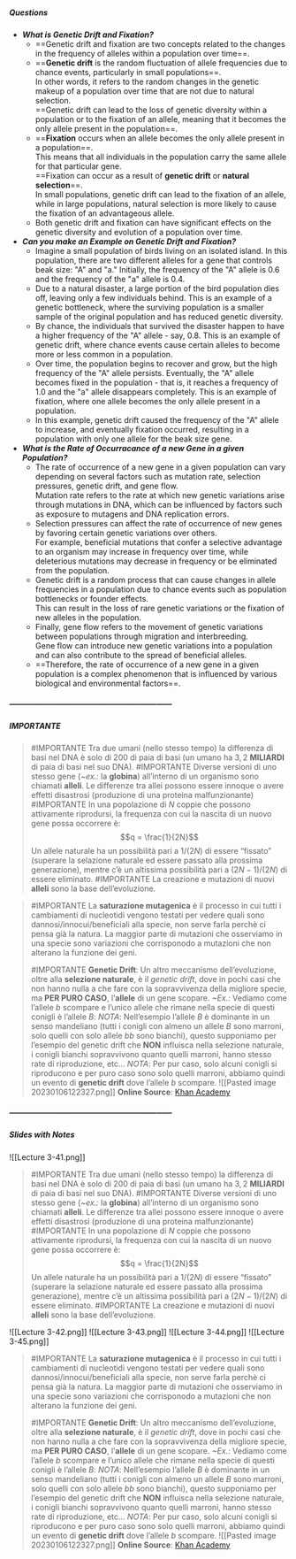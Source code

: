 ##### Questions
- ***What is Genetic Drift and Fixation?***
	- ==Genetic drift and fixation are two concepts related to the changes in the frequency of alleles within a population over time==.
	- ==**Genetic drift** is the random fluctuation of allele frequencies due to chance events, particularly in small populations==. <br>In other words, it refers to the random changes in the genetic makeup of a population over time that are not due to natural selection. <br>==Genetic drift can lead to the loss of genetic diversity within a population or to the fixation of an allele, meaning that it becomes the only allele present in the population==.
	- ==**Fixation** occurs when an allele becomes the only allele present in a population==. <br>This means that all individuals in the population carry the same allele for that particular gene. <br>==Fixation can occur as a result of **genetic drift** or **natural selection**==. <br>In small populations, genetic drift can lead to the fixation of an allele, while in large populations, natural selection is more likely to cause the fixation of an advantageous allele.
	- Both genetic drift and fixation can have significant effects on the genetic diversity and evolution of a population over time.
- ***Can you make an Example on Genetic Drift and Fixation?***
	- Imagine a small population of birds living on an isolated island. In this population, there are two different alleles for a gene that controls beak size: "A" and "a." Initially, the frequency of the "A" allele is 0.6 and the frequency of the "a" allele is 0.4.
	- Due to a natural disaster, a large portion of the bird population dies off, leaving only a few individuals behind. This is an example of a genetic bottleneck, where the surviving population is a smaller sample of the original population and has reduced genetic diversity.
	- By chance, the individuals that survived the disaster happen to have a higher frequency of the "A" allele - say, 0.8. This is an example of genetic drift, where chance events cause certain alleles to become more or less common in a population.
	- Over time, the population begins to recover and grow, but the high frequency of the "A" allele persists. Eventually, the "A" allele becomes fixed in the population - that is, it reaches a frequency of 1.0 and the "a" allele disappears completely. This is an example of fixation, where one allele becomes the only allele present in a population.
	- In this example, genetic drift caused the frequency of the "A" allele to increase, and eventually fixation occurred, resulting in a population with only one allele for the beak size gene.
- ***What is the Rate of Occurracance of a new Gene in a given Population?***
	- The rate of occurrence of a new gene in a given population can vary depending on several factors such as mutation rate, selection pressures, genetic drift, and gene flow. <br>Mutation rate refers to the rate at which new genetic variations arise through mutations in DNA, which can be influenced by factors such as exposure to mutagens and DNA replication errors.
	- Selection pressures can affect the rate of occurrence of new genes by favoring certain genetic variations over others. <br>For example, beneficial mutations that confer a selective advantage to an organism may increase in frequency over time, while deleterious mutations may decrease in frequency or be eliminated from the population.
	- Genetic drift is a random process that can cause changes in allele frequencies in a population due to chance events such as population bottlenecks or founder effects. <br>This can result in the loss of rare genetic variations or the fixation of new alleles in the population.
	- Finally, gene flow refers to the movement of genetic variations between populations through migration and interbreeding. <br>Gene flow can introduce new genetic variations into a population and can also contribute to the spread of beneficial alleles.
	- ==Therefore, the rate of occurrence of a new gene in a given population is a complex phenomenon that is influenced by various biological and environmental factors==.

##### —————————————————————
##### IMPORTANTE

> #IMPORTANTE Tra due umani (nello stesso tempo) la differenza di basi nel DNA è solo di $200$ di paia di basi (un umano ha $3,2$ **MILIARDI** di paia di basi nel suo DNA).
> #IMPORTANTE Diverse versioni di uno stesso gene (*~ex.:* la **globina**) all’interno di un organismo sono chiamati **alleli**.
> Le differenze tra allei possono essere innoque o avere effetti disastrosi (produzione di una proteina malfunzionante)
> #IMPORTANTE In una popolazione di $N$ coppie che possono attivamente riprodursi, la frequenza con cui la nascita di un nuovo gene possa occorrere è:
> $$q = \frac{1}{2N}$$
> Un allele naturale ha un possibilità pari a $1/(2N)$ di essere “fissato” (superare la selazione naturale ed essere passato alla prossima generazione), mentre c’è un altissima possibilità pari a $(2N -1)/(2N)$ di essere eliminato.
> #IMPORTANTE La creazione e mutazioni di nuovi **alleli** sono la base dell’evoluzione.

> #IMPORTANTE La **saturazione mutagenica** è il processo in cui tutti i cambiamenti di nucleotidi vengono testati per vedere quali sono dannosi/innocui/beneficiali alla specie, non serve farla perchè ci pensa già la natura.
> La maggior parte di mutazioni che osserviamo in una specie sono variazioni che corrisponodo a mutazioni che non alterano la funzione dei geni.
> 
> #IMPORTANTE **Genetic Drift**: Un altro meccanismo dell’evoluzione, oltre alla **selezione naturale**, è il *genetic drift*, dove in pochi casi che non hanno nulla a che fare con la sopravvivenza della migliore specie, ma **PER PURO CASO**, l’**allele** di un gene scopare.
> *~Ex.:* Vediamo come l’allele *b* scompare e l’unico allele che rimane nella specie di questi conigli è l’allele *B*:
> *NOTA*: Nell’esempio l’allele *B* è dominante in un senso mandeliano (tutti i conigli con almeno un allele *B* sono marroni, solo quelli con solo allele *bb* sono bianchi), questo supponiamo per l’esempio del genetic drift che **NON** influisca nella selezione naturale, i conigli bianchi sopravvivono quanto quelli marroni, hanno stesso rate di riproduzione, etc…
> *NOTA*: Per pur caso, solo alcuni conigli si riproducono e per puro caso sono solo quelli marroni, abbiamo quindi un evento di **genetic drift** dove l’allele *b* scompare.
> ![[Pasted image 20230106122327.png]]
> **Online Source**: [Khan Academy](https://www.khanacademy.org/science/ap-biology/natural-selection/population-genetics/v/genetic-drift-bottleneck-effect-and-founder-effect) 

##### —————————————————————
##### Slides with Notes
![[Lecture 3-41.png]]

> #IMPORTANTE Tra due umani (nello stesso tempo) la differenza di basi nel DNA è solo di $200$ di paia di basi (un umano ha $3,2$ **MILIARDI** di paia di basi nel suo DNA).
> #IMPORTANTE Diverse versioni di uno stesso gene (*~ex.:* la **globina**) all’interno di un organismo sono chiamati **alleli**.
> Le differenze tra allei possono essere innoque o avere effetti disastrosi (produzione di una proteina malfunzionante)
> #IMPORTANTE In una popolazione di $N$ coppie che possono attivamente riprodursi, la frequenza con cui la nascita di un nuovo gene possa occorrere è:
> $$q = \frac{1}{2N}$$
> Un allele naturale ha un possibilità pari a $1/(2N)$ di essere “fissato” (superare la selazione naturale ed essere passato alla prossima generazione), mentre c’è un altissima possibilità pari a $(2N -1)/(2N)$ di essere eliminato.
> #IMPORTANTE La creazione e mutazioni di nuovi **alleli** sono la base dell’evoluzione.

![[Lecture 3-42.png]] ![[Lecture 3-43.png]] ![[Lecture 3-44.png]] ![[Lecture 3-45.png]]


> #IMPORTANTE La **saturazione mutagenica** è il processo in cui tutti i cambiamenti di nucleotidi vengono testati per vedere quali sono dannosi/innocui/beneficiali alla specie, non serve farla perchè ci pensa già la natura.
> La maggior parte di mutazioni che osserviamo in una specie sono variazioni che corrisponodo a mutazioni che non alterano la funzione dei geni.
> 
> #IMPORTANTE **Genetic Drift**: Un altro meccanismo dell’evoluzione, oltre alla **selezione naturale**, è il *genetic drift*, dove in pochi casi che non hanno nulla a che fare con la sopravvivenza della migliore specie, ma **PER PURO CASO**, l’**allele** di un gene scopare.
> *~Ex.:* Vediamo come l’allele *b* scompare e l’unico allele che rimane nella specie di questi conigli è l’allele *B*:
> *NOTA*: Nell’esempio l’allele *B* è dominante in un senso mandeliano (tutti i conigli con almeno un allele *B* sono marroni, solo quelli con solo allele *bb* sono bianchi), questo supponiamo per l’esempio del genetic drift che **NON** influisca nella selezione naturale, i conigli bianchi sopravvivono quanto quelli marroni, hanno stesso rate di riproduzione, etc…
> *NOTA*: Per pur caso, solo alcuni conigli si riproducono e per puro caso sono solo quelli marroni, abbiamo quindi un evento di **genetic drift** dove l’allele *b* scompare.
> ![[Pasted image 20230106122327.png]]
> **Online Source**: [Khan Academy](https://www.khanacademy.org/science/ap-biology/natural-selection/population-genetics/v/genetic-drift-bottleneck-effect-and-founder-effect) 
